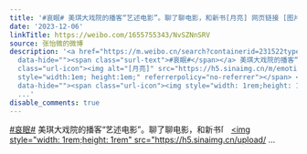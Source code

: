 ```yaml
---
title: '#哀眠# 美琪大戏院的播客“艺述电影”。聊了聊电影，和新书[月亮] 网页链接 [图片][图片]'
date: '2023-12-06'
linkTitle: https://weibo.com/1655755343/NvSZNnSRV
source: 张怡微的微博
description: '<a href="https://m.weibo.cn/search?containerid=231522type%3D1%26t%3D10%26q%3D%23%E5%93%80%E7%9C%A0%23"
  data-hide=""><span class="surl-text">#哀眠#</span></a> 美琪大戏院的播客“艺述电影”。聊了聊电影，和新书<span
  class="url-icon"><img alt="[月亮]" src="https://h5.sinaimg.cn/m/emoticon/icon/others/w_yueliang-ec756dd13a.png"
  style="width:1em; height:1em;" referrerpolicy="no-referrer"></span> <a href="https://weibo.cn/sinaurl?u=https%3A%2F%2Fwww.xiaoyuzhoufm.com%2Fepisode%2F656ffaa2c1a8b2b4797a075a"
  data-hide=""><span class="url-icon"><img style="width: 1rem;height: 1rem" src="https://h5.sinaimg.cn/upload/
  ...'
disable_comments: true
---
```

<a href="https://m.weibo.cn/search?containerid=231522type%3D1%26t%3D10%26q%3D%23%E5%93%80%E7%9C%A0%23" data-hide=""><span class="surl-text">#哀眠#</span></a> 美琪大戏院的播客“艺述电影”。聊了聊电影，和新书<span class="url-icon"><img alt="[月亮]" src="https://h5.sinaimg.cn/m/emoticon/icon/others/w_yueliang-ec756dd13a.png" style="width:1em; height:1em;" referrerpolicy="no-referrer"></span> <a href="https://weibo.cn/sinaurl?u=https%3A%2F%2Fwww.xiaoyuzhoufm.com%2Fepisode%2F656ffaa2c1a8b2b4797a075a" data-hide=""><span class="url-icon"><img style="width: 1rem;height: 1rem" src="https://h5.sinaimg.cn/upload/ ...